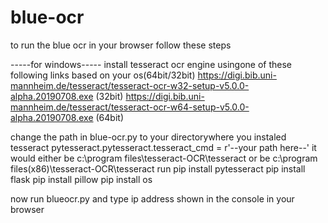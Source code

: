 # blue-ocr

to run the blue ocr in your browser follow these steps

-----for windows-----
install tesseract ocr engine usingone of these following links based on your os(64bit/32bit)
https://digi.bib.uni-mannheim.de/tesseract/tesseract-ocr-w32-setup-v5.0.0-alpha.20190708.exe (32bit)
https://digi.bib.uni-mannheim.de/tesseract/tesseract-ocr-w64-setup-v5.0.0-alpha.20190708.exe (64bit)

change the path in blue-ocr.py to your directorywhere you instaled tesseract
pytesseract.pytesseract.tesseract_cmd = r'--your path here--'
it would either be c:\program files\tesseract-OCR\tesseract
or
be c:\program files(x86)\tesseract-OCR\tesseract
run pip install pytesseract
    pip install flask
    pip install pillow
    pip install os
    
now run blueocr.py 
and type ip address shown in the console in your browser
